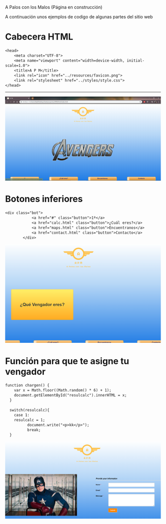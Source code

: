  A Palos con los Malos (Página en construcción)
 
 A continuación unos ejemplos de codigo de algunas partes del sitio web

# Cabecera HTML

```
<head>
    <meta charset="UTF-8">
    <meta name="viewport" content="width=device-width, initial-scale=1.0">
    <title>A P M</title>
    <link rel="icon" href="../resources/favicon.png">
    <link rel="stylesheet" href="../styles/style.css">
</head>
```
***

![Image](https://github.com/Vadithalion/APM/blob/master/resources/Captura1.PNG)



# Botones inferiores

```
<div class="bot">
            <a href="#" class="button">1º</a>
            <a href="calc.html" class="button">¿Cuál eres?</a>
            <a href="maps.html" class="button">Encuentranos</a>
            <a href="contact.html" class="button">Contacto</a>
        </div>
```


![Image](https://github.com/Vadithalion/APM/blob/master/resources/Captura2.PNG)


# Función para que te asigne tu vengador

```
function chargen() {
    var x = Math.floor((Math.random() * 6) + 1);
    document.getElementById("resulcalc").innerHTML = x;
  }

  switch(resulcalc){
    case 1:
    resulcalc = 1;
		  document.write("<p>kk</p>");
		  break;
  }
```


![Image](https://github.com/Vadithalion/APM/blob/master/resources/Captura4.PNG)

